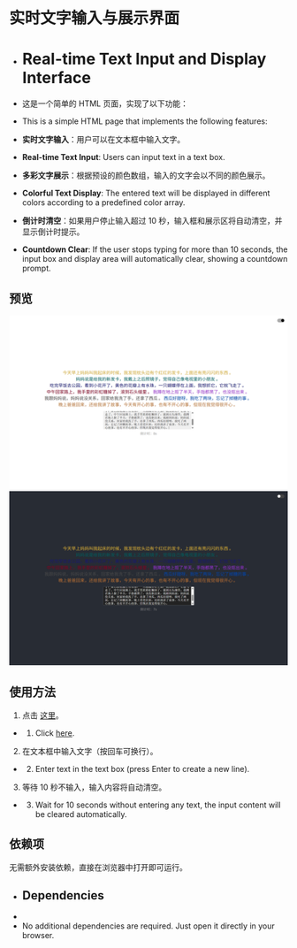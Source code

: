 # 实时文字输入与展示界面
+ # Real-time Text Input and Display Interface

- 这是一个简单的 HTML 页面，实现了以下功能：
+ This is a simple HTML page that implements the following features:

- **实时文字输入**：用户可以在文本框中输入文字。
+ **Real-time Text Input**: Users can input text in a text box.
- **多彩文字展示**：根据预设的颜色数组，输入的文字会以不同的颜色展示。
+ **Colorful Text Display**: The entered text will be displayed in different colors according to a predefined color array.
- **倒计时清空**：如果用户停止输入超过 10 秒，输入框和展示区将自动清空，并显示倒计时提示。
+ **Countdown Clear**: If the user stops typing for more than 10 seconds, the input box and display area will automatically clear, showing a countdown prompt.

## 预览
![alt text](image-1.png)
![alt text](image-2.png)
## 使用方法

1. 点击 [这里](https://htmlpreview.github.io/?https://github.com/cong0928/LiveText-Display/blob/main/index.html)。
+ 1. Click [here](https://htmlpreview.github.io/?https://github.com/cong0928/LiveText-Display/blob/main/index.html).
2. 在文本框中输入文字（按回车可换行）。
+ 2. Enter text in the text box (press Enter to create a new line).
3. 等待 10 秒不输入，输入内容将自动清空。
+ 3. Wait for 10 seconds without entering any text, the input content will be cleared automatically.

## 依赖项

无需额外安装依赖，直接在浏览器中打开即可运行。
+ ## Dependencies
+
+ No additional dependencies are required. Just open it directly in your browser.
